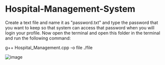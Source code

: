 # Hospital-Management-System
Create a text file and name it as "password.txt" and type the password that you want to keep so that system can access that password when you will login your profile.
Now open the terminal and open this folder in the terminal and run the following command:

g++ Hospital_Management.cpp -o file
./file

![image](https://user-images.githubusercontent.com/77280511/183732901-8610bb9e-410c-4fda-a9d9-b523f369faeb.png)
